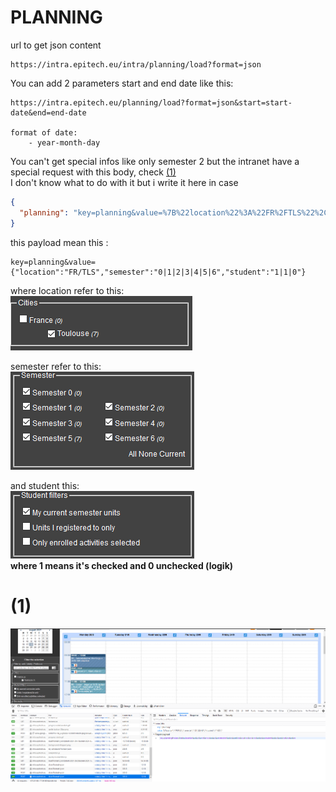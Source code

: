 # PLANNING

url to get json content

````
https://intra.epitech.eu/intra/planning/load?format=json
````

You can add 2 parameters start and end date like this:
````
https://intra.epitech.eu/planning/load?format=json&start=start-date&end=end-date

format of date: 
    - year-month-day
````

You can't get special infos like only semester 2 but the intranet have a special request with this body, check [(1)](#1)  
I don't know what to do with it but i write it here in case
````json
{
  "planning": "key=planning&value=%7B%22location%22%3A%22FR%2FTLS%22%2C%22semester%22%3A%220%7C1%7C2%7C3%7C4%7C5%7C6%22%2C%22student%22%3A%221%7C1%7C0%22%7D"
}
````
this payload mean this :
````
key=planning&value={"location":"FR/TLS","semester":"0|1|2|3|4|5|6","student":"1|1|0"}
````

where location refer to this:  
![img.png](images/city.png)

semester refer to this:  
![img.png](images/semester.png)

and student this:  
![img.png](images/student.png)  
**where 1 means it's checked and 0 unchecked (logik)**



# (1)
![img.png](images/request.png)